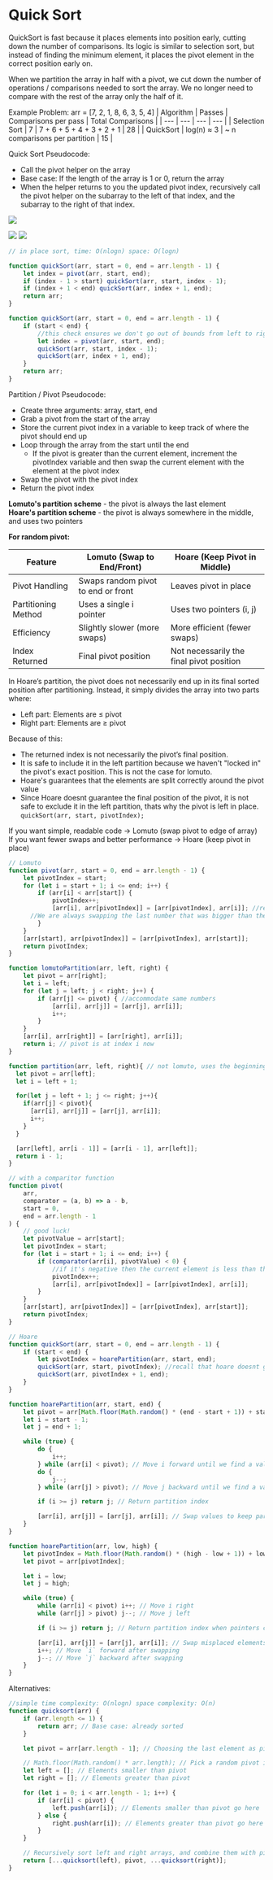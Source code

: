 # Quick Sort

QuickSort is fast because it places elements into position early, cutting down the number of comparisons. Its logic is similar to selection sort, but instead of finding the minimum element, it places the pivot element in the correct position early on.

When we partition the array in half with a pivot, we cut down the number of operations / comparisons needed to sort the array. We no longer need to compare with the rest of the array only the half of it.

Example Problem: arr = [7, 2, 1, 8, 6, 3, 5, 4]
| Algorithm | Passes | Comparisons per pass | Total Comparisons |
| --- | --- | --- | --- |
| Selection Sort | 7 | 7 + 6 + 5 + 4 + 3 + 2 + 1 | 28 |
| QuickSort | log(n) ≈ 3 | ~ n comparisons per partition | 15 |

Quick Sort Pseudocode:

- Call the pivot helper on the array
- Base case: If the length of the array is 1 or 0, return the array
- When the helper returns to you the updated pivot index, recursively call the pivot helper on the subarray to the left of that index, and the subarray to the right of that index.

![](https://media.geeksforgeeks.org/wp-content/uploads/20240926172924/Heap-Sort-Recursive-Illustration.webp)

![](https://wendalfspells.files.wordpress.com/2016/08/lomuto_2.jpg?w=840&h=630)
![](https://wendalfspells.files.wordpress.com/2016/08/lomuto_3.jpg?w=840&h=630)
```js
// in place sort, time: O(nlogn) space: O(logn)

function quickSort(arr, start = 0, end = arr.length - 1) {
	let index = pivot(arr, start, end);
	if (index - 1 > start) quickSort(arr, start, index - 1);
	if (index + 1 < end) quickSort(arr, index + 1, end);
	return arr;
}

function quickSort(arr, start = 0, end = arr.length - 1) {
	if (start < end) {
		//this check ensures we don't go out of bounds from left to right for each partition
		let index = pivot(arr, start, end);
		quickSort(arr, start, index - 1);
		quickSort(arr, index + 1, end);
	}
	return arr;
}
```

Partition / Pivot Pseudocode:

- Create three arguments: array, start, end
- Grab a pivot from the start of the array
- Store the current pivot index in a variable to keep track of where the pivot should end up
- Loop through the array from the start until the end
  - If the pivot is greater than the current element, increment the pivotIndex variable and then swap the current element with the element at the pivot index
- Swap the pivot with the pivot index
- Return the pivot index

**Lomuto's partition scheme** - the pivot is always the last element  
**Hoare's partition scheme** - the pivot is always somewhere in the middle, and uses two pointers

**For random pivot:**

| Feature             | Lomuto (Swap to End/Front)         | Hoare (Keep Pivot in Middle)             |
| ------------------- | ---------------------------------- | ---------------------------------------- |
| Pivot Handling      | Swaps random pivot to end or front | Leaves pivot in place                    |
| Partitioning Method | Uses a single i pointer            | Uses two pointers (i, j)                 |
| Efficiency          | Slightly slower (more swaps)       | More efficient (fewer swaps)             |
| Index Returned      | Final pivot position               | Not necessarily the final pivot position |

In Hoare’s partition, the pivot does not necessarily end up in its final sorted position after partitioning. Instead, it simply divides the array into two parts where:

- Left part: Elements are ≤ pivot
- Right part: Elements are ≥ pivot

Because of this:

- The returned index is not necessarily the pivot’s final position.
- It is safe to include it in the left partition because we haven't "locked in" the pivot's exact position. This is not the case for lomuto.
- Hoare's guarantees that the elements are split correctly around the pivot value
- Since Hoare doesnt guarantee the final position of the pivot, it is not safe to exclude it in the left partition, thats why the pivot is left in place. `quickSort(arr, start, pivotIndex);`


If you want simple, readable code → Lomuto (swap pivot to edge of array)  
If you want fewer swaps and better performance → Hoare (keep pivot in place)

```js
// Lomuto 
function pivot(arr, start = 0, end = arr.length - 1) {
	let pivotIndex = start;
	for (let i = start + 1; i <= end; i++) {
		if (arr[i] < arr[start]) {
			pivotIndex++;
			[arr[i], arr[pivotIndex]] = [arr[pivotIndex], arr[i]]; //remember we must swap to partition the numbers to be on the left of the pivot and the numbers to be on the right of the pivot. 
      //We are always swapping the last number that was bigger than the pivot with the most recent number that was smaller than the pivot
		}
	}
	[arr[start], arr[pivotIndex]] = [arr[pivotIndex], arr[start]];
	return pivotIndex;
}

function lomutoPartition(arr, left, right) {
    let pivot = arr[right];
    let i = left;
    for (let j = left; j < right; j++) {
        if (arr[j] <= pivot) { //accommodate same numbers
            [arr[i], arr[j]] = [arr[j], arr[i]];
            i++;
        }
    }
    [arr[i], arr[right]] = [arr[right], arr[i]];
    return i; // pivot is at index i now
}

function partition(arr, left, right){ // not lomuto, uses the beginning as a pivot. 
  let pivot = arr[left];
  let i = left + 1;

  for(let j = left + 1; j <= right; j++){
    if(arr[j] < pivot){
      [arr[i], arr[j]] = [arr[j], arr[i]];
      i++;
    }
  }

  [arr[left], arr[i - 1]] = [arr[i - 1], arr[left]];
  return i - 1;
}

// with a comparitor function
function pivot(
	arr,
	comparator = (a, b) => a - b,
	start = 0,
	end = arr.length - 1
) {
	// good luck!
	let pivotValue = arr[start];
	let pivotIndex = start;
	for (let i = start + 1; i <= end; i++) {
		if (comparator(arr[i], pivotValue) < 0) {
			//if it's negative then the current element is less than the pivotValue
			pivotIndex++;
			[arr[i], arr[pivotIndex]] = [arr[pivotIndex], arr[i]];
		}
	}
	[arr[start], arr[pivotIndex]] = [arr[pivotIndex], arr[start]];
	return pivotIndex;
}
```

```js
// Hoare
function quickSort(arr, start = 0, end = arr.length - 1) {
	if (start < end) {
		let pivotIndex = hoarePartition(arr, start, end);
		quickSort(arr, start, pivotIndex); //recall that hoare doesnt guarantee the pivot final position, so pivot is left inside the recursion.
		quickSort(arr, pivotIndex + 1, end);
	}
}

function hoarePartition(arr, start, end) {
	let pivot = arr[Math.floor(Math.random() * (end - start + 1)) + start]; //Math.floor((start + end) / 2)
	let i = start - 1;
	let j = end + 1;

	while (true) {
		do {
			i++;
		} while (arr[i] < pivot); // Move i forward until we find a value ≥ pivot
		do {
			j--;
		} while (arr[j] > pivot); // Move j backward until we find a value ≤ pivot

		if (i >= j) return j; // Return partition index

		[arr[i], arr[j]] = [arr[j], arr[i]]; // Swap values to keep partition correct (in this case less than pivot on left, greater than pivot on right)
	}
}

function hoarePartition(arr, low, high) {
	let pivotIndex = Math.floor(Math.random() * (high - low + 1)) + low; //adding the low offsets the random number by the low index
	let pivot = arr[pivotIndex];

	let i = low;
	let j = high;

	while (true) {
		while (arr[i] < pivot) i++; // Move i right
		while (arr[j] > pivot) j--; // Move j left

		if (i >= j) return j; // Return partition index when pointers cross

		[arr[i], arr[j]] = [arr[j], arr[i]]; // Swap misplaced elements
		i++; // Move `i` forward after swapping
		j--; // Move `j` backward after swapping
	}
}
```

Alternatives:

```js
//simple time complexity: O(nlogn) space complexity: O(n)
function quicksort(arr) {
	if (arr.length <= 1) {
		return arr; // Base case: already sorted
	}

	let pivot = arr[arr.length - 1]; // Choosing the last element as pivot

	// Math.floor(Math.random() * arr.length); // Pick a random pivot index
	let left = []; // Elements smaller than pivot
	let right = []; // Elements greater than pivot

	for (let i = 0; i < arr.length - 1; i++) {
		if (arr[i] < pivot) {
			left.push(arr[i]); // Elements smaller than pivot go here
		} else {
			right.push(arr[i]); // Elements greater than pivot go here
		}
	}

	// Recursively sort left and right arrays, and combine them with pivot
	return [...quicksort(left), pivot, ...quicksort(right)];
}
```
